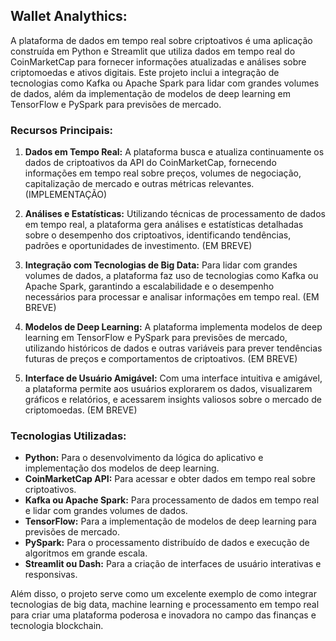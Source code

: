 ## Wallet Analythics:

A plataforma de dados em tempo real sobre criptoativos é uma aplicação construída em Python e Streamlit que utiliza dados em tempo real do CoinMarketCap para fornecer informações atualizadas e análises sobre criptomoedas e ativos digitais. Este projeto inclui a integração de tecnologias como Kafka ou Apache Spark para lidar com grandes volumes de dados, além da implementação de modelos de deep learning em TensorFlow e PySpark para previsões de mercado.

### Recursos Principais:

1. **Dados em Tempo Real:** A plataforma busca e atualiza continuamente os dados de criptoativos da API do CoinMarketCap, fornecendo informações em tempo real sobre preços, volumes de negociação, capitalização de mercado e outras métricas relevantes. (IMPLEMENTAÇÃO)

2. **Análises e Estatísticas:** Utilizando técnicas de processamento de dados em tempo real, a plataforma gera análises e estatísticas detalhadas sobre o desempenho dos criptoativos, identificando tendências, padrões e oportunidades de investimento. (EM BREVE)

3. **Integração com Tecnologias de Big Data:** Para lidar com grandes volumes de dados, a plataforma faz uso de tecnologias como Kafka ou Apache Spark, garantindo a escalabilidade e o desempenho necessários para processar e analisar informações em tempo real. (EM BREVE)

4. **Modelos de Deep Learning:** A plataforma implementa modelos de deep learning em TensorFlow e PySpark para previsões de mercado, utilizando históricos de dados e outras variáveis para prever tendências futuras de preços e comportamentos de criptoativos. (EM BREVE)

5. **Interface de Usuário Amigável:** Com uma interface intuitiva e amigável, a plataforma permite aos usuários explorarem os dados, visualizarem gráficos e relatórios, e acessarem insights valiosos sobre o mercado de criptomoedas. (EM BREVE)

### Tecnologias Utilizadas:

- **Python:** Para o desenvolvimento da lógica do aplicativo e implementação dos modelos de deep learning.
- **CoinMarketCap API:** Para acessar e obter dados em tempo real sobre criptoativos.
- **Kafka ou Apache Spark:** Para processamento de dados em tempo real e lidar com grandes volumes de dados.
- **TensorFlow:** Para a implementação de modelos de deep learning para previsões de mercado.
- **PySpark:** Para o processamento distribuído de dados e execução de algoritmos em grande escala.
- **Streamlit ou Dash:** Para a criação de interfaces de usuário interativas e responsivas.

Além disso, o projeto serve como um excelente exemplo de como integrar tecnologias de big data, machine learning e processamento em tempo real para criar uma plataforma poderosa e inovadora no campo das finanças e tecnologia blockchain.

